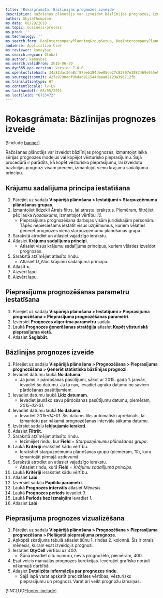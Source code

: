 ```yaml
---
title: 'Rokasgrāmata: Bāzlīnijas prognozes izveide'
description: Ražošanas plānotājs var izveidot bāzlīnijas prognozes, izmantojot laika sērijas prognozes modeļus vai kopējot vēsturisko pieprasījumu.
author: ShylaThompson
ms.date: 08/29/2018
ms.topic: business-process
ms.prod: ''
ms.technology: ''
ms.search.form: ReqIntercompanyPlanningGroupSetup, ReqIntercompanyPlanningGroupAllocKeys, ReqDemPlanForecastParameters, ReqDemPlanCreateForecastDialog, SysQueryForm, ReqDemPlanForecastViewer
audience: Application User
ms.reviewer: kamaybac
ms.search.region: Global
ms.author: kamaybac
ms.search.validFrom: 2016-06-30
ms.dyn365.ops.version: Version 7.0.0
ms.openlocfilehash: 34a82dac3ea8cf87eeb184dee05ce27c83707e3082469e955e9ffbaf6da5c638
ms.sourcegitcommit: 42fe9790ddf0bdad911544deaa82123a396712fb
ms.translationtype: HT
ms.contentlocale: lv-LV
ms.lasthandoff: 08/05/2021
ms.locfileid: "6733472"
---
```

# <a name="guide-create-a-baseline-forecast"></a>Rokasgrāmata: Bāzlīnijas prognozes izveide

[!include [banner](../../includes/banner.md)]

Ražošanas plānotājs var izveidot bāzlīnijas prognozes, izmantojot laika sērijas prognozes modeļus vai kopējot vēsturisko pieprasījumu. Šajā procedūrā ir parādīts, kā kopēt vēsturisko pieprasījumu, lai izveidotu bāzlīnijas prognozi visām precēm, izmantojot vienu krājumu sadalījuma principu.

## <a name="set-up-an-item-allocation-key"></a>Krājumu sadalījuma principa iestatīšana

1. Pārejiet uz sadaļu **Vispārējā plānošana > Iestatījumi > Starpuzņēmumu plānošanas grupas**.
2. Izmantojiet līdzekli Ātrais filtrs, lai atrastu ierakstus. Piemēram, filtrējiet pēc lauka *Nosaukums*, izmantojot vērtību *10*.
    * Pieprasījuma prognozēšana darbojas visām juridiskajām personām. Tāpēc nepieciešams iestatīt visus uzņēmumus, kuriem vēlaties ģenerēt prognozes vienā starpuzņēmumu plānošanas grupā.  
3. Sarakstā atrodiet un atlasiet vajadzīgo ierakstu.
4. Atlasiet **Krājumu sadalījuma principi**.
    * Atlasiet visus krājumu sadalījuma principus, kuriem vēlaties izveidot prognozes.  
5. Sarakstā atzīmējiet atlasīto rindu.
    * Atlasiet D_Aloc krājumu sadalījuma principu.  
6. Atlasīt **>**.
7. Aizvērt lapu.
8. Aizvērt lapu.

## <a name="set-up-the-demand-forecasting-parameters"></a>Pieprasījuma prognozēšanas parametru iestatīšana

1. Pārejiet uz sadaļu **Vispārējā plānošana > Iestatījumi > Pieprasījuma prognozēšana > Pieprasījuma prognozēšanas parametri**.
2. Izvērsiet **Prognozes algoritma parametru** sadaļu.
3. Laukā **Prognozes ģenerēšanas stratēģija** atlasiet **Kopēt vēsturiskā pieprasījuma vietā**.
4. Atlasiet **Saglabāt**.

## <a name="create-a-baseline-forecast"></a>Bāzlīnijas prognozes izveide

1. Pārejiet uz sadaļu **Vispārējā plānošana > Prognozēšana > Pieprasījuma prognozēšana > Ģenerēt statistisko bāzlīnijas prognozi**.
2. Ievadiet datumu laukā **No datuma**.
    * Ja jums ir pārdošanas pasūtījumi, sākot ar 2015. gada 1. janvāri, ievadiet šo datumu. Ja tā nav, ievadiet agrāko datumu no saviem pārdošanas pasūtījumiem.  
3. Ievadiet datumu laukā **Līdz datumam**.
    * Ievadiet jaunāko savu pārdošanas pasūtījumu datumu, piemēram, *2015-03-31*.  
4. Ievadiet datumu laukā **No datuma**.
    * Ievadiet *2015-04-01*. Šis datums tiks automātiski aprēķināts, lai izmantotu par nākamā prognozēšanas intervāla sākuma datumu.  
5. Izvērsiet sadaļu **Iekļaujamie ieraksti**.
6. Atlasiet **Filtrēt**.
7. Sarakstā atzīmējiet atlasīto rindu.
    * Iezīmējiet rindu, kur **Field** = *Starpuzņēmumu plānošanas grupa*.  
8. Laukā **Kritēriji** ierakstiet kādu vērtību.
    * Ierakstiet starpuzņēmumu plānošanas grupu (piemēram, *10*), kuru izmantojāt pirmajā uzdevumā.  
9. Sarakstā atrodiet un atlasiet vajadzīgo ierakstu.
    * Atlasiet rindu, kurā **Field** = *Krājumu sadalījuma princips*.  
10. Laukā **Kritēriji** ierakstiet kādu vērtību.
11. Atlasiet **Labi**.
12. Izvērsiet sadaļu **Papildu parametri**.
13. Laukā **Prognozes intervāls** atlasiet *Mēnesis*.
14. Laukā **Prognozes periods** ievadiet *3*.
15. Laukā **Periods bez izmaiņām** ievadiet *1*.
16. Atlasiet **Labi**.

## <a name="visualize-the-demand-forecast"></a>Pieprasījuma prognozes vizualizēšana

1. Pārejiet uz sadaļu **Vispārējā plānošana > Prognozēšana > Pieprasījuma prognozēšana > Pielāgotā pieprasījuma prognoze**.
2. Apkoptā skatījuma tabulā atlasiet šūnu 1. rindas 2. kolonnā. Šis ir otrais mēnesis, kuram esat izveidojis prognozi.
3. Iestatiet **QtyCell** vērtību uz *400*.
    * Šūnā ievadiet citu numuru, nevis prognozēto, piemēram, 400.  
4. Esat veicis manuālās prognozes korekcijas. Ievērojiet grafisko norādi nākamajā darbībā.
5. Atlasiet **Detalizēta informācija par prognozes rindu**.
    * Šajā lapā varat apskatīt precizitātes vērtības, vēsturisko pieprasījumu un prognozi. Varat arī veikt prognožu izmaiņas.  

[!INCLUDE[footer-include](../../../includes/footer-banner.md)]